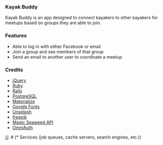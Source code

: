 ### Kayak Buddy

Kayak Buddy is an app designed to connect kayakers to other kayakers for meetups based on groups they are able to join.

### Features
* Able to log in with either Facebook or email
* Join a group and see members of that group
* Send an email to another user to coordinate a meetup

### Credits
* [jQuery](https://jquery.com/)
* [Ruby](https://www.ruby-lang.org/en/)
* [Rails](http://rubyonrails.org/)
* [PostgreSQL](https://www.postgresql.org/)
* [Materialize](http://materializecss.com/)
* [Google Fonts](https://www.google.com/fonts)
* [Unsplash](https://unsplash.com/)
* [freepik](http://www.freepik.com/)
* [Magic Seaweed API](http://magicseaweed.com/developer/api)
* [OmniAuth](https://github.com/intridea/omniauth)

[//]: # (Comment)

[//]: # (This README would normally document whatever steps are necessary to get the application up and running.)

[//]: # (Things you may want to cover:)

[//]: # (* Ruby version)

[//]: # (* System dependencies)

[//]: # (* Configuration)

[//]: # (* Database creation)

[//]: # (* Database initialization)

[//]: # (* How to run the test suite)

[//]: # (* Services (job queues, cache servers, search engines, etc.))

[//]: # (* Deployment instructions)
